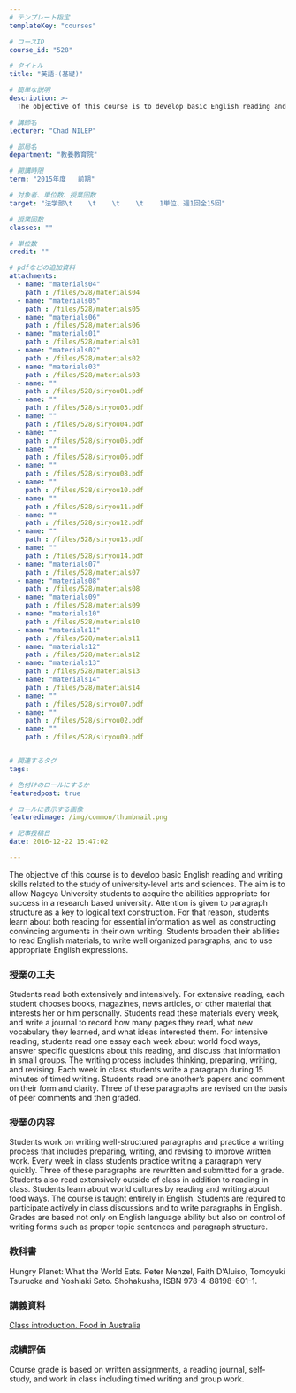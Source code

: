 ```yaml
---
# テンプレート指定
templateKey: "courses"

# コースID
course_id: "528"

# タイトル
title: "英語-(基礎)"

# 簡単な説明
description: >-
  The objective of this course is to develop basic English reading and writing skills related to the s...

# 講師名
lecturer: "Chad NILEP"

# 部局名
department: "教養教育院"

# 開講時限
term: "2015年度	前期"

# 対象者、単位数、授業回数
target: "法学部\t    \t    \t    \t    1単位、週1回全15回"

# 授業回数
classes: ""

# 単位数
credit: ""

# pdfなどの追加資料
attachments: 
  - name: "materials04" 
    path : /files/528/materials04
  - name: "materials05" 
    path : /files/528/materials05
  - name: "materials06" 
    path : /files/528/materials06
  - name: "materials01" 
    path : /files/528/materials01
  - name: "materials02" 
    path : /files/528/materials02
  - name: "materials03" 
    path : /files/528/materials03
  - name: "" 
    path : /files/528/siryou01.pdf
  - name: "" 
    path : /files/528/siryou03.pdf
  - name: "" 
    path : /files/528/siryou04.pdf
  - name: "" 
    path : /files/528/siryou05.pdf
  - name: "" 
    path : /files/528/siryou06.pdf
  - name: "" 
    path : /files/528/siryou08.pdf
  - name: "" 
    path : /files/528/siryou10.pdf
  - name: "" 
    path : /files/528/siryou11.pdf
  - name: "" 
    path : /files/528/siryou12.pdf
  - name: "" 
    path : /files/528/siryou13.pdf
  - name: "" 
    path : /files/528/siryou14.pdf
  - name: "materials07" 
    path : /files/528/materials07
  - name: "materials08" 
    path : /files/528/materials08
  - name: "materials09" 
    path : /files/528/materials09
  - name: "materials10" 
    path : /files/528/materials10
  - name: "materials11" 
    path : /files/528/materials11
  - name: "materials12" 
    path : /files/528/materials12
  - name: "materials13" 
    path : /files/528/materials13
  - name: "materials14" 
    path : /files/528/materials14
  - name: "" 
    path : /files/528/siryou07.pdf
  - name: "" 
    path : /files/528/siryou02.pdf
  - name: "" 
    path : /files/528/siryou09.pdf


# 関連するタグ
tags:

# 色付けのロールにするか
featuredpost: true

# ロールに表示する画像
featuredimage: /img/common/thumbnail.png

# 記事投稿日
date: 2016-12-22 15:47:02

---
```

The objective of this course is to develop basic English reading and writing skills related to the study of university-level arts and sciences. The aim is to allow Nagoya University students to acquire the abilities appropriate for success in a research based university. Attention is given to paragraph structure as a key to logical text construction. For that reason, students learn about both reading for essential information as well as constructing convincing arguments in their own writing. Students broaden their abilities to read English materials, to write well organized paragraphs, and to use appropriate English expressions.
  
### 授業の工夫  
Students read both extensively and intensively. For extensive reading, each student chooses books, magazines, news articles, or other material that interests her or him personally. Students read these materials every week, and write a journal to record how many pages they read, what new vocabulary they learned, and what ideas interested them. For intensive reading, students read one essay each week about world food ways, answer specific questions about this reading, and discuss that information in small groups. The writing process includes thinking, preparing, writing, and revising. Each week in class students write a paragraph during 15 minutes of timed writing. Students read one another&rsquo;s papers and comment on their form and clarity. Three of these paragraphs are revised on the basis of peer comments and then graded.

  
### 授業の内容  
Students work on writing well-structured paragraphs and practice a writing process that includes preparing, writing, and revising to improve written work. Every week in class students practice writing a paragraph very quickly. Three of these paragraphs are rewritten and submitted for a grade. Students also read extensively outside of class in addition to reading in class. Students learn about world cultures by reading and writing about food ways. The course is taught entirely in English. Students are required to participate actively in class discussions and to write paragraphs in English. Grades are based not only on English language ability but also on control of writing forms such as proper topic sentences and paragraph structure.  
### 教科書  
Hungry Planet: What the World Eats. Peter Menzel, Faith D&rsquo;Aluiso, Tomoyuki Tsuruoka and Yoshiaki Sato. Shohakusha, ISBN 978-4-88198-601-1.

  
### 講義資料  

[Class introduction. Food in Australia](/files/528/siryou01.pdf) 

  
### 成績評価  
Course grade is based on written assignments, a reading journal, self-study, and work in class including timed writing and group work.

